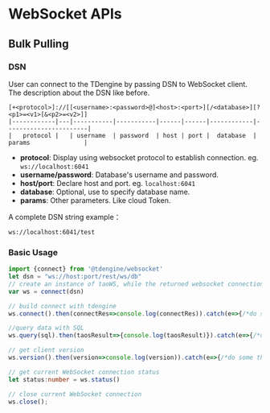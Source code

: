 # WebSocket APIs

## Bulk Pulling

### DSN

User can connect to the TDengine by passing DSN to WebSocket client. The description about the DSN like before.

```text
[+<protocol>]://[[<username>:<password>@]<host>:<port>][/<database>][?<p1>=<v1>[&<p2>=<v2>]]
|------------|---|-----------|-----------|------|------|------------|-----------------------|
|   protocol |   | username  | password  | host | port |  database  |  params               |
```

- **protocol**: Display using websocket protocol to establish connection. eg. `ws://localhost:6041`
- **username/password**: Database's username and password.
- **host/port**: Declare host and port. eg. `localhost:6041`
- **database**: Optional, use to specify database name.
- **params**: Other parameters. Like cloud Token.

A complete DSN string example：

```text
ws://localhost:6041/test
```

### Basic Usage

``` typescript
import {connect} from '@tdengine/websocket'
let dsn = "ws://host:port/rest/ws/db"
// create an instance of taoWS, while the returned websocket connection of the returned instance 'ws' may is not in 'OPEN' status
var ws = connect(dsn)
```

``` typescript
// build connect with tdengine
ws.connect().then(connectRes=>console.log(connectRes)).catch(e=>{/*do some thing to  handle error*/})
```

``` typescript
//query data with SQL
ws.query(sql).then(taosResult=>{console.log(taosResult)}).catch(e=>{/*do some thing to  handle error*/})
```

```typescript
// get client version
ws.version().then(version=>console.log(version)).catch(e=>{/*do some thing to  handle error*/})
```

``` typescript
// get current WebSocket connection status
let status:number = ws.status()
```

``` typescript
// close current WebSocket connection
ws.close();
```